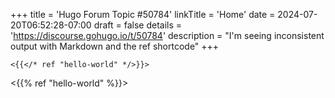 +++
title = 'Hugo Forum Topic #50784'
linkTitle = 'Home'
date = 2024-07-20T06:52:28-07:00
draft = false
details = 'https://discourse.gohugo.io/t/50784'
description = "I'm seeing inconsistent output with Markdown and the ref shortcode"
+++

```text
<{{</* ref "hello-world" */>}}>
```

<{{% ref "hello-world" %}}>
